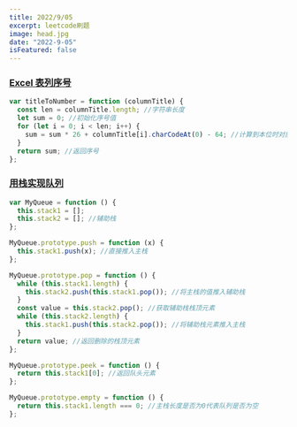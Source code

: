 ```yaml
---
title: 2022/9/05
excerpt: leetcode刷题
image: head.jpg
date: "2022-9-05"
isFeatured: false
---
```


### [Excel 表列序号](https://leetcode.cn/problems/excel-sheet-column-number/)

```js
var titleToNumber = function (columnTitle) {
  const len = columnTitle.length; //字符串长度
  let sum = 0; //初始化序号值
  for (let i = 0; i < len; i++) {
    sum = sum * 26 + columnTitle[i].charCodeAt(0) - 64; //计算到本位时对应的序号
  }
  return sum; //返回序号
};
```

### [用栈实现队列](https://leetcode.cn/problems/implement-queue-using-stacks/)

```js
var MyQueue = function () {
  this.stack1 = [];
  this.stack2 = []; //辅助栈
};

MyQueue.prototype.push = function (x) {
  this.stack1.push(x); //直接推入主栈
};

MyQueue.prototype.pop = function () {
  while (this.stack1.length) {
    this.stack2.push(this.stack1.pop()); //将主栈的值推入辅助栈
  }
  const value = this.stack2.pop(); //获取辅助栈栈顶元素
  while (this.stack2.length) {
    this.stack1.push(this.stack2.pop()); //将辅助栈元素推入主栈
  }
  return value; //返回删除的栈顶元素
};

MyQueue.prototype.peek = function () {
  return this.stack1[0]; //返回队头元素
};

MyQueue.prototype.empty = function () {
  return this.stack1.length === 0; //主栈长度是否为0代表队列是否为空
};
```
